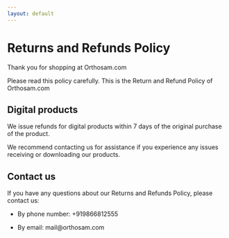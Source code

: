 ```yaml
---
layout: default
---
```

<h1>Returns and Refunds Policy</h1>


<p>Thank you for shopping at Orthosam.com</p>

<p>Please read this policy carefully. This is the Return and Refund Policy of Orthosam.com</p>


<h2>Digital products</h2>

<p>We issue refunds for digital products within 7 days of the original purchase of the product.</p>

<p>We recommend contacting us for assistance if you experience any issues receiving or downloading our products.</p>



<h2>Contact us</h2>

<p>If you have any questions about our Returns and Refunds Policy, please contact us:</p>

<ul>
<li>
    <p>By phone number: +919866812555</p>
</li>
<li>
    <p>By email: mail@orthosam.com</p>
</li>
</ul>

